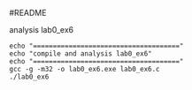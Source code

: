 #README

analysis lab0_ex6
```
echo "====================================="
echo "compile and analysis lab0_ex6"
echo "====================================="
gcc -g -m32 -o lab0_ex6.exe lab0_ex6.c
./lab0_ex6
```

